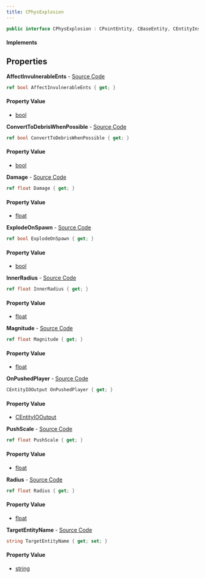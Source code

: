 ```yaml
---
title: CPhysExplosion
---
```


```csharp
public interface CPhysExplosion : CPointEntity, CBaseEntity, CEntityInstance, ISchemaClass<CEntityInstance>, ISchemaClass<CBaseEntity>, ISchemaClass<CPointEntity>, ISchemaClass<CPhysExplosion>, ISchemaField, ISchemaClass, INativeHandle
```

#### Implements

## Properties

**AffectInvulnerableEnts** - [Source Code](https://github.com/swiftly-solution/swiftlys2/blob/main/managed/src/SwiftlyS2.Generated/Schemas/Interfaces/CPhysExplosion.cs#L32)

```csharp
ref bool AffectInvulnerableEnts { get; }
```

#### Property Value

- [bool](https://learn.microsoft.com/dotnet/api/system.boolean)

**ConvertToDebrisWhenPossible** - [Source Code](https://github.com/swiftly-solution/swiftlys2/blob/main/managed/src/SwiftlyS2.Generated/Schemas/Interfaces/CPhysExplosion.cs#L30)

```csharp
ref bool ConvertToDebrisWhenPossible { get; }
```

#### Property Value

- [bool](https://learn.microsoft.com/dotnet/api/system.boolean)

**Damage** - [Source Code](https://github.com/swiftly-solution/swiftlys2/blob/main/managed/src/SwiftlyS2.Generated/Schemas/Interfaces/CPhysExplosion.cs#L20)

```csharp
ref float Damage { get; }
```

#### Property Value

- [float](https://learn.microsoft.com/dotnet/api/system.single)

**ExplodeOnSpawn** - [Source Code](https://github.com/swiftly-solution/swiftlys2/blob/main/managed/src/SwiftlyS2.Generated/Schemas/Interfaces/CPhysExplosion.cs#L16)

```csharp
ref bool ExplodeOnSpawn { get; }
```

#### Property Value

- [bool](https://learn.microsoft.com/dotnet/api/system.boolean)

**InnerRadius** - [Source Code](https://github.com/swiftly-solution/swiftlys2/blob/main/managed/src/SwiftlyS2.Generated/Schemas/Interfaces/CPhysExplosion.cs#L26)

```csharp
ref float InnerRadius { get; }
```

#### Property Value

- [float](https://learn.microsoft.com/dotnet/api/system.single)

**Magnitude** - [Source Code](https://github.com/swiftly-solution/swiftlys2/blob/main/managed/src/SwiftlyS2.Generated/Schemas/Interfaces/CPhysExplosion.cs#L18)

```csharp
ref float Magnitude { get; }
```

#### Property Value

- [float](https://learn.microsoft.com/dotnet/api/system.single)

**OnPushedPlayer** - [Source Code](https://github.com/swiftly-solution/swiftlys2/blob/main/managed/src/SwiftlyS2.Generated/Schemas/Interfaces/CPhysExplosion.cs#L34)

```csharp
CEntityIOOutput OnPushedPlayer { get; }
```

#### Property Value

- [CEntityIOOutput](/docs/api/shared/schemadefinitions/centityiooutput)

**PushScale** - [Source Code](https://github.com/swiftly-solution/swiftlys2/blob/main/managed/src/SwiftlyS2.Generated/Schemas/Interfaces/CPhysExplosion.cs#L28)

```csharp
ref float PushScale { get; }
```

#### Property Value

- [float](https://learn.microsoft.com/dotnet/api/system.single)

**Radius** - [Source Code](https://github.com/swiftly-solution/swiftlys2/blob/main/managed/src/SwiftlyS2.Generated/Schemas/Interfaces/CPhysExplosion.cs#L22)

```csharp
ref float Radius { get; }
```

#### Property Value

- [float](https://learn.microsoft.com/dotnet/api/system.single)

**TargetEntityName** - [Source Code](https://github.com/swiftly-solution/swiftlys2/blob/main/managed/src/SwiftlyS2.Generated/Schemas/Interfaces/CPhysExplosion.cs#L24)

```csharp
string TargetEntityName { get; set; }
```

#### Property Value

- [string](https://learn.microsoft.com/dotnet/api/system.string)

